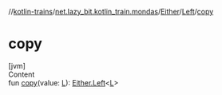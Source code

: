 //[kotlin-trains](../../../index.md)/[net.lazy_bit.kotlin_train.mondas](../../index.md)/[Either](../index.md)/[Left](index.md)/[copy](copy.md)



# copy  
[jvm]  
Content  
fun [copy](copy.md)(value: [L](index.md)): [Either.Left](index.md)<[L](index.md)>  



